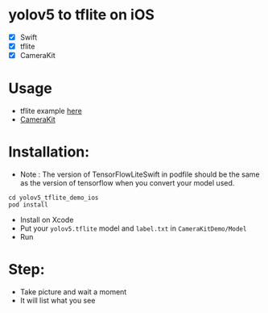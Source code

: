 # yolov5 to tflite on iOS
- [x] Swift
- [x] tflite
- [x] CameraKit

# Usage
- tflite example [here](https://github.com/tensorflow/examples/tree/master/lite/examples/object_detection/ios)
- [CameraKit](https://github.com/CameraKit/camerakit-ios)

# Installation:
- Note : The version of TensorFlowLiteSwift in podfile should be the same as the version of tensorflow when you convert your model used.
```shell
cd yolov5_tflite_demo_ios
pod install
```  
- Install on Xcode
- Put your `yolov5.tflite` model and `label.txt` in `CameraKitDemo/Model` 
- Run  

# Step:
- Take picture and wait a moment  
- It will list what you see